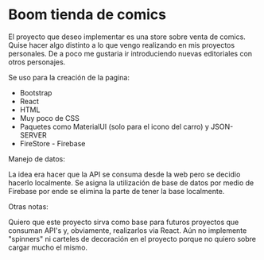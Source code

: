 # Boom tienda de comics

El proyecto que deseo implementar es una store sobre venta de comics. Quise hacer algo distinto a lo que vengo realizando en mis proyectos personales. De a poco me gustaria ir introduciendo nuevas editoriales con otros personajes.

Se uso para la creación de la pagina:

- Bootstrap
- React
- HTML
- Muy poco de CSS
- Paquetes como MaterialUI (solo para el icono del carro) y JSON-SERVER
- FireStore - Firebase

Manejo de datos:

La idea era hacer que la API se consuma desde la web pero se decidio hacerlo localmente. Se asigna la utilización de base de datos por medio de Firebase por ende se elimina la parte de tener la base localmente.

Otras notas:

Quiero que este proyecto sirva como base para futuros proyectos que consuman API's y, obviamente, realizarlos via React. Aún no implemente "spinners" ni carteles de decoración en el proyecto porque no quiero sobre cargar mucho el mismo.
